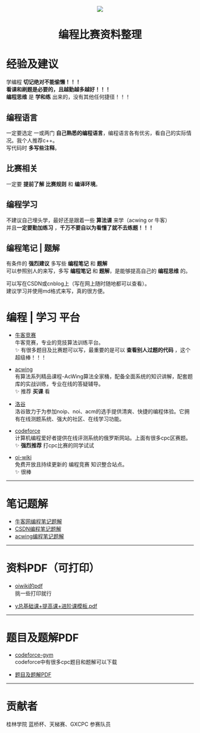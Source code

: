 <div align=center>

![](https://s1.ax1x.com/2023/06/05/pCCXTSK.png)
<h1>编程比赛资料整理</h1>
</div>

# 经验及建议

学编程 **切记绝对不能偷懒！！！**  
**看课和刷题是必要的，且越勤越多越好！！！**  
**编程思维** 是 **学和练** 出来的，没有其他任何捷径！！！

## 编程语言

一定要选定 一或两门 **自己熟悉的编程语言**，编程语言各有优劣，看自己的实际情况。我个人推荐c++。  
写代码时 **多写些注释**。

## 比赛相关

一定要 **提前了解** **比赛规则** 和 **编译环境**。

## 编程学习

不建议自己埋头学，最好还是跟着一些 **算法课** 来学（acwing or 牛客）  
并且**一定要勤加练习** ，**千万不要自以为看懂了就不去练题！！！**  

## 编程笔记 | 题解

有条件的 **强烈建议** 多写些 **编程笔记** 和 **题解**  
可以参照别人的来写，多写 **编程笔记** 和 **题解**，是能够提高自己的 **编程思维** 的。

可以写在CSDN或cnblog上（写在网上随时随地都可以查看）。  
建议学习并使用md格式来写，真的很方便。


# 编程 | 学习 平台

- [牛客竞赛](https://ac.nowcoder.com/)  
牛客竞赛，专业的竞技算法训练平台。  
✨ 有很多题目及比赛题可以写，最重要的是可以 **查看别人过题的代码** ，这个超级棒！！！

- [acwing](https://www.acwing.com)  
有算法系列精品课程-AcWing算法全家桶，配备全面系统的知识讲解，配套题库的实战训练，专业在线的答疑辅导。  
✨ 推荐 **买课** 看

- [洛谷](https://www.luogu.com.cn)  
洛谷致力于为参加noip、noi、acm的选手提供清爽、快捷的编程体验。它拥有在线测题系统、强大的社区、在线学习功能。

- [codeforce](http://codeforces.com)  
计算机编程爱好者提供在线评测系统的俄罗斯网站。上面有很多cpc区赛题。  
✨ **强烈推荐** 打cpc比赛的同学试试

- [oi-wiki](https://oi-wiki.org)  
免费开放且持续更新的 编程竞赛 知识整合站点。  
✨ 很棒

---

# 笔记题解

- [牛客网编程笔记题解](https://www.nowcoder.com/users/730785264)
- [CSDN编程笔记题解](https://blog.csdn.net/weixin_45940369/category_12290671.html)
- [acwing编程笔记题解](https://www.acwing.com/user/myspace/index/303633/)

---

# 资料PDF（可打印）

- [oiwiki的pdf](https://github.com/OI-wiki/OI-Wiki-export/releases)  
挑一些打印就行

- [y总基础课+提高课+进阶课模板.pdf](资料PDF/)

---

# 题目及题解PDF

- [codeforce-gym](http://codeforces.com/gym)   
codeforce中有很多cpc题目和题解可以下载

- [题目及题解PDF](题目及题解PDF/)

---

# 贡献者

桂林学院 蓝桥杯、天梯赛、GXCPC 参赛队员